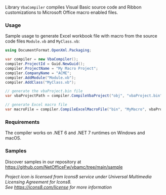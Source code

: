 Library `VbaCompiler` compiles Visual Basic source code and Ribbon customizations to Microsoft Office macro enabled files.

### Usage

Sample usage to generate Excel workbook file with macro
from the source code files `Module.vb` and `MyClass.vb`:

```csharp
using DocumentFormat.OpenXml.Packaging;

var compiler = new VbaCompiler();
compiler.ProjectId = Guid.NewGuid();
compiler.ProjectName = "My Macro Project";
compiler.CompanyName = "ACME";
compiler.AddModule("Module.vb");
compiler.AddClass("MyClass.vb");

// generate the vbaProject.bin file
var vbaProjectPath = compiler.CompileVbaProject("obj", "vbaProject.bin");

// generate Excel macro file
var macroFile = compiler.CompileExcelMacroFile("bin", "MyMacro", vbaProjectPath, SpreadsheetDocumentType.MacroEnabledWorkbook);
```

### Requirements

The compiler works on .NET 6 and .NET 7 runtimes on Windows and macOS.

### Samples

Discover samples in our repository at <https://github.com/NetOfficeFw/vbamc/tree/main/sample>


_Project icon is licensed from Icons8 service under Universal Multimedia Licensing Agreement for Icons8._  
_See <https://icons8.com/license> for more information_
